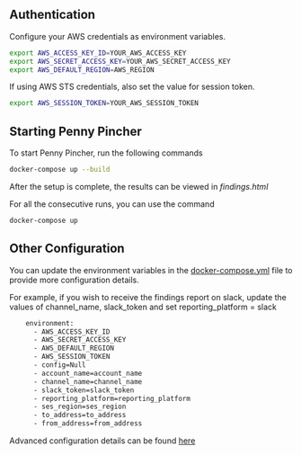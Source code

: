 ## Authentication
Configure your AWS credentials as environment variables.
```bash
export AWS_ACCESS_KEY_ID=YOUR_AWS_ACCESS_KEY
export AWS_SECRET_ACCESS_KEY=YOUR_AWS_SECRET_ACCESS_KEY
export AWS_DEFAULT_REGION=AWS_REGION
```
If using AWS STS credentials, also set the value for session token.
```bash
export AWS_SESSION_TOKEN=YOUR_AWS_SESSION_TOKEN
```

## Starting Penny Pincher
To start Penny Pincher, run the following commands

```bash
docker-compose up --build
```
After the setup is complete, the results can be viewed in *findings.html*

For all the consecutive runs, you can use the command
```bash
docker-compose up 
```

## Other Configuration

You can update the environment variables in the [docker-compose.yml](../docker-compose.yml) file to provide more configuration details.

For example, if you wish to receive the findings report on slack, update the values of
channel_name, slack_token and set reporting_platform = slack
    
```bash
    environment:  
      - AWS_ACCESS_KEY_ID
      - AWS_SECRET_ACCESS_KEY
      - AWS_DEFAULT_REGION
      - AWS_SESSION_TOKEN
      - config=Null
      - account_name=account_name
      - channel_name=channel_name
      - slack_token=slack_token
      - reporting_platform=reporting_platform
      - ses_region=ses_region
      - to_address=to_address
      - from_address=from_address
```
Advanced configuration details can be found [here](../docs/advanced_settings.md)
